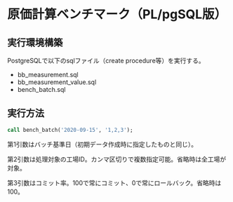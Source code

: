 # 原価計算ベンチマーク（PL/pgSQL版）

## 実行環境構築

PostgreSQLで以下のsqlファイル（create procedure等）を実行する。

- bb_measurement.sql
- bb_measurement_value.sql
- bench_batch.sql



## 実行方法

```sql
call bench_batch('2020-09-15', '1,2,3');
```

第1引数はバッチ基準日（初期データ作成時に指定したものと同じ）。

第2引数は処理対象の工場ID。カンマ区切りで複数指定可能。省略時は全工場が対象。

第3引数はコミット率。100で常にコミット、0で常にロールバック。省略時は100。

